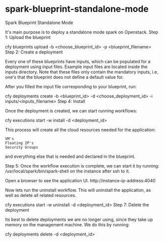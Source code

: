 # spark-blueprint-standalone-mode

Spark Blueprint Standalone Mode

It's main purpose is to deploy a standalone mode spark on Openstack.
Step 1: Upload the blueprint

cfy blueprints upload -b <choose_blueprint_id> -p <blueprint_filename>
Step 2: Create a deployment

Every one of these blueprints have inputs, which can be populated for a deployment using input files.
Example input files are located inside the inputs directory.
Note that these files only contain the mandatory inputs, i.e, one's that the blueprint does not define a default value for.

After you filled the input file corresponding to your blueprint, run:

cfy deployments create -b <blueprint_id> -d <choose_deployment_id> -i inputs/<inputs_filename>
Step 4: Install

Once the deployment is created, we can start running workflows:

cfy executions start -w install -d <deployment_id>

This process will create all the cloud resources needed for the application:

    VM's
    Floating IP's
    Security Groups

and everything else that is needed and declared in the blueprint.

Step 5: Once the workflow execution is complete, we can start it by running:
/usr/local/spark/bin/spark-shell
on the instance after ssh to it.

Open a browser to see the application UI.
http://instance-ip-address:4040


Now lets run the uninstall workflow. This will uninstall the application, as well as delete all related resources.

cfy executions start -w uninstall -d <deployment_id>
Step 7: Delete the deployment

Its best to delete deployments we are no longer using, since they take up memory on the management machine. We do this by running:

cfy deployments delete -d <deployment_id>